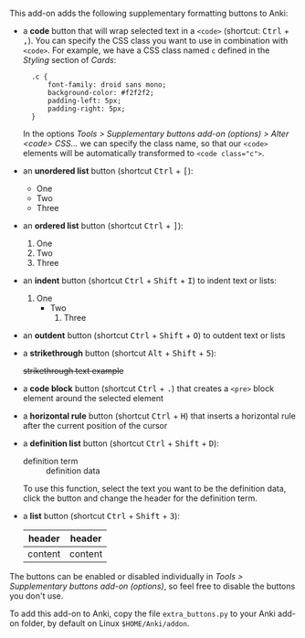 
This add-on adds the following supplementary formatting buttons to Anki:

* a **code** button that will wrap selected text in a `<code>` (shortcut: <kbd>Ctrl</kbd> + <kbd>,</kbd>). You can specify the CSS class you want to use in combination with `<code>`. For example, we have a CSS class named `c` defined in the *Styling* section of *Cards*:

        .c {
            font-family: droid sans mono;
            background-color: #f2f2f2;
            padding-left: 5px;
            padding-right: 5px;
        }

    In the options *Tools &gt; Supplementary buttons add-on (options) &gt; Alter &lt;code&gt; CSS...* we can specify the class name, so that our `<code>` elements will be automatically transformed to `<code class="c">`.

* an **unordered list** button (shortcut <kbd>Ctrl</kbd> + <kbd>[</kbd>):

    * One
    * Two
    * Three

* an **ordered list** button (shortcut <kbd>Ctrl</kbd> + <kbd>]</kbd>):

    1. One
    2. Two
    3. Three

* an **indent** button (shortcut <kbd>Ctrl</kbd> + <kbd>Shift</kbd> + <kbd>I</kbd>) to indent text or lists:

    1. One
        * Two
            1. Three

* an **outdent** button (shortcut <kbd>Ctrl</kbd> + <kbd>Shift</kbd> + <kbd>O</kbd>) to outdent text or lists

* a **strikethrough** button (shortcut <kbd>Alt</kbd> + <kbd>Shift</kbd> + <kbd>5</kbd>):

    ~~strikethrough text example~~

* a **code block** button (shortcut <kbd>Ctrl</kbd> + <kbd>.</kbd>) that creates a `<pre>` block element around the selected element

* a **horizontal rule** button (shortcut <kbd>Ctrl</kbd> + <kbd>H</kbd>) that inserts a horizontal rule after the current position of the cursor

* a **definition list** button (shortcut <kbd>Ctrl</kbd> + <kbd>Shift</kbd> + <kbd>D</kbd>):

    <dl><dt>definition term</dt><dd>definition data</dd>

    To use this function, select the text you want to be the definition data, click the button and change the header for the definition term.

* a **list** button (shortcut <kbd>Ctrl</kbd> + <kbd>Shift</kbd> + <kbd>3</kbd>):

    header | header
    --- | ---
    content | content

The buttons can be enabled or disabled individually in *Tools > Supplementary buttons add-on (options)*, so feel free to disable the buttons you don't use.

To add this add-on to Anki, copy the file `extra_buttons.py` to your Anki add-on folder, by default on Linux `$HOME/Anki/addon`.
